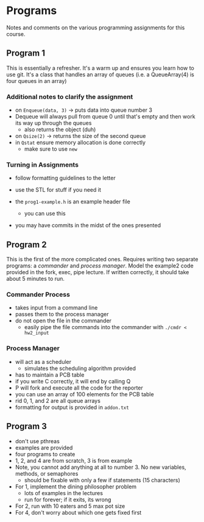 Programs
=====
Notes and comments on the various programming assignments for this course.

Program 1
-----
This is essentially a refresher. It's a warm up and ensures you learn how to use git. It's a class that handles an array of queues (i.e. a QueueArray(4) is four queues in an array)

### Additional notes to clarify the assignment
- on `Enqueue(data, 3)` -> puts data into queue number 3
- Dequeue will always pull from queue 0 until that's empty and then work its way up through the queues
    - also returns the object (duh)
- on `Qsize(2)` -> returns the size of the second queue
- in `Qstat` ensure memory allocation is done correctly
    - make sure to use `new`

### Turning in Assignments
- follow formatting guidelines to the letter

- use the STL for stuff if you need it
- the `prog1-example.h` is an example header file
    - you can use this
- you may have commits in the midst of the ones presented

Program 2
-----
This is the first of the more complicated ones. Requires writing two separate programs: a *commander* and *process manager*. Model the example2 code provided in the fork, exec, pipe lecture. If written correctly, it should take about 5 minutes to run.

### Commander Process
- takes input from a command line
- passes them to the process manager
- do not open the file in the commander
    - easily pipe the file commands into the commander with `./cmdr < hw2_input`

### Process Manager
- will act as a scheduler
    - simulates the scheduling algorithm provided
- has to maintain a PCB table
- if you write C correctly, it will end by calling Q
- P will fork and execute all the code for the reporter
- you can use an array of 100 elements for the PCB table
- rid 0, 1, and 2 are all queue arrays
- formatting for output is provided in `addon.txt`

Program 3
-----
- don't use pthreas
- examples are provided
- four programs to create
- 1, 2, and 4 are from scratch, 3 is from example
- Note, you cannot add anything at all to number 3. No new variables, methods, or semaphores
    - should be fixable with only a few if statements (15 characters)
- For 1, implement the dining philosopher problem
    - lots of examples in the lectures
    - run for forever; if it exits, its wrong
- For 2, run with 10 eaters and 5 max pot size
- For 4, don't worry about which one gets fixed first